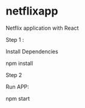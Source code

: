 # netflixapp
Netflix application with React 




Step 1 :

Install Dependencies

npm install 


Step 2 

Run APP:


npm start
